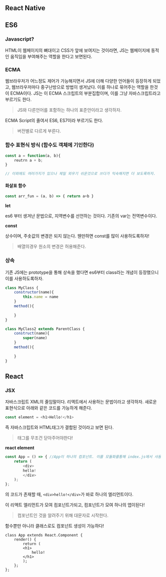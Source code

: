 ## React Native



## ES6

### Javascript?

HTML이 웹페이지의 뼈대이고 CSS가 앞에 보여지는 것이라면, JS는 웹페이지에 동적인 움직임을 부여해주는 역할을 한다고 보면된다.

### ECMA

웹브라우저가 어느정도 제어가 가능해지면서 JS에 더해 다양한 언어들이 등장하게 되었고, 웹브라우저마다 중구난방으로 방법이 생겨났다. 이를 하나로 묶어주는 역할을 한것이 ECMA이다. JS는 이 ECMA 스크립트의 부분집합이며, 이를 그냥 자바스크립트라고 부르기도 한다.

> JS와 다른언어를 포함하는 하나의 표준안이라고 생각하자.

ECMA Script의 줄여서 ES6, ES7이라 부르기도 한다.

> 버전별로 다르게 부른다.

### 함수 표현식 방식 (함수도 객체에 기인한다)

```javascript
const a = function(a, b){
	reutrn a + b;
}

// 이외에도 여러가지가 있으나 제일 외우기 쉬운것으로 쓰다가 익숙해지면 더 보도록하자.
```

#### 화살표 함수

```javascript
const arr_fun = (a, b) => { return a+b }
```

__let__

es6 부터 생겨난 문법으로, 지역변수를 선언하는 것이다. 기존의 var는 전역변수이다.

__const__

상수이며, 주솟값의 변경은 되지 않는다. 웬만하면 const를 많이 사용하도록하자!

> 배열의경우 원소의 변경은 허용해준다.

### 상속

기존 JS에는 prototype을 통해 상속을 했다면 es6부터 class라는 개념이 등장했으니 이를 사용하도록하자.

```javascript
class MyClass {
    constructor(name){
        this.name = name
    }
    method(){
        
    }
}

class MyClass2 extends ParentClass {
    construct(name){
        super(name)
    }
    method(){
        
    }
}
```



## React

### JSX

자바스크립트 XML의 줄임말이다. 리액트에서 사용하는 문법이라고 생각하자. 새로운 표현식으로 아래와 같은 코드를 가능하게 해준다.

```javascript
const element = <h1>Hello!</h1>
```

즉 자바스크립트와 HTML태그가 결합된 것이라고 보면 된다. 

> 태그를 무조건 닫아주어야한다!

__react element__

```javascript
const App = () => { //App이 하나의 컴포넌트. 이를 모듈화를통해 index.js에서 사용이 가능하다.
	return (
		<div>
        hello!
        </div>
	);
};
```

의 코드가 존재할 때, `<div>hello!</div>`가 바로 하나의 엘리먼트이다.

이 리액트 엘리먼트가 모여 컴포넌트가되고, 컴포넌트가 모여 하나의 앱이된다!

> 컴포넌트인 것을 알려주기 위해 대문자로 시작한다. 

함수뿐만 아니라 클래스로도 컴포넌트 생성이 가능하다!

```
class App extends React.Component {
	render() {
		return (
		<h1>
			hello!
		</h1>
		);
	};
};
```



